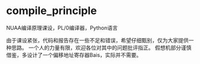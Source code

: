 # compile_principle
NUAA编译原理课设，PL/0编译器，Python语言

由于课设紧张，代码和报告存在一些不足和错误，希望仔细甄别，仅为大家提供一种思路。
一个人的力量有限，欢迎各位对其中的问题批评指正。
假想机部分谨慎借鉴，多设计了一个偏移地址寄存器Bais，实际并不需要。
